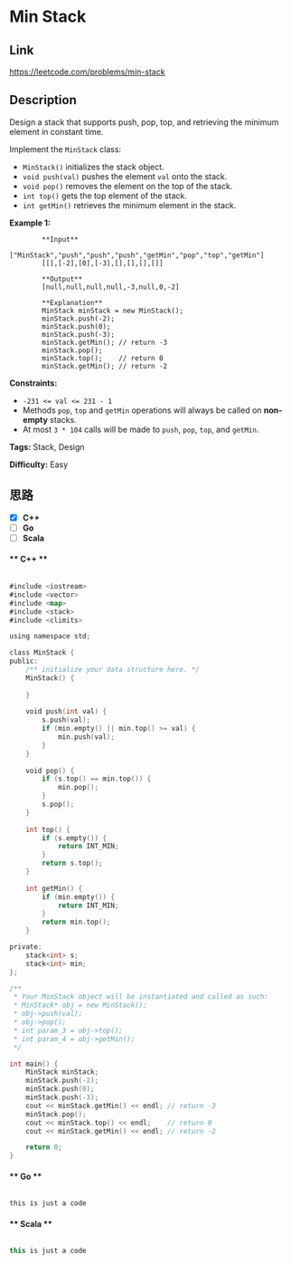 


# Min Stack

## Link

https://leetcode.com/problems/min-stack


## Description

Design a stack that supports push, pop, top, and retrieving the minimum
element in constant time.

Implement the `MinStack` class:

  * `MinStack()` initializes the stack object.
  * `void push(val)` pushes the element `val` onto the stack.
  * `void pop()` removes the element on the top of the stack.
  * `int top()` gets the top element of the stack.
  * `int getMin()` retrieves the minimum element in the stack.



**Example 1:**
            
            **Input**    
            ["MinStack","push","push","push","getMin","pop","top","getMin"]    
            [[],[-2],[0],[-3],[],[],[],[]]        

            **Output**    
            [null,null,null,null,-3,null,0,-2]    

            **Explanation**    
            MinStack minStack = new MinStack();    
            minStack.push(-2);    
            minStack.push(0);    
            minStack.push(-3);    
            minStack.getMin(); // return -3    
            minStack.pop();    
            minStack.top();    // return 0    
            minStack.getMin(); // return -2    



**Constraints:**

  * `-231 <= val <= 231 - 1`
  * Methods `pop`, `top` and `getMin` operations will always be called on **non-empty** stacks.
  * At most `3 * 104` calls will be made to `push`, `pop`, `top`, and `getMin`.


**Tags:** Stack, Design

**Difficulty:** Easy

## 思路

[title]: https://leetcode.com/problems/min-stack


- [X] **C++**
- [ ] **Go**
- [ ] **Scala**

<!-- tabs:start -->

#### ** C++ **

``` go

#include <iostream>
#include <vector>
#include <map>
#include <stack>
#include <climits>

using namespace std;

class MinStack {
public:
    /** initialize your data structure here. */
    MinStack() {
        
    }
    
    void push(int val) {
        s.push(val);
        if (min.empty() || min.top() >= val) {
            min.push(val);
        }
    }
    
    void pop() {
        if (s.top() == min.top()) {
            min.pop();
        }
        s.pop();
    }
    
    int top() {
        if (s.empty()) {
            return INT_MIN;
        }
        return s.top();
    }
    
    int getMin() {
        if (min.empty()) {
            return INT_MIN;
        }
        return min.top();
    }

private:
    stack<int> s;
    stack<int> min;
};

/**
 * Your MinStack object will be instantiated and called as such:
 * MinStack* obj = new MinStack();
 * obj->push(val);
 * obj->pop();
 * int param_3 = obj->top();
 * int param_4 = obj->getMin();
 */

int main() {
    MinStack minStack;    
    minStack.push(-2);    
    minStack.push(0);    
    minStack.push(-3);    
    cout << minStack.getMin() << endl; // return -3    
    minStack.pop();    
    cout << minStack.top() << endl;    // return 0    
    cout << minStack.getMin() << endl; // return -2

    return 0;
}


```

#### ** Go **

``` go

this is just a code

```

#### ** Scala **

``` scala

this is just a code

```

<!-- tabs:end -->
